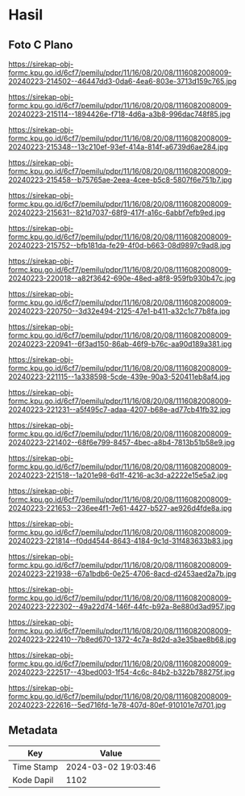 # Hasil

## Foto C Plano

https://sirekap-obj-formc.kpu.go.id/6cf7/pemilu/pdpr/11/16/08/20/08/1116082008009-20240223-214502--46447dd3-0da6-4ea6-803e-3713d159c765.jpg

https://sirekap-obj-formc.kpu.go.id/6cf7/pemilu/pdpr/11/16/08/20/08/1116082008009-20240223-215114--1894426e-f718-4d6a-a3b8-996dac748f85.jpg

https://sirekap-obj-formc.kpu.go.id/6cf7/pemilu/pdpr/11/16/08/20/08/1116082008009-20240223-215348--13c210ef-93ef-414a-814f-a6739d6ae284.jpg

https://sirekap-obj-formc.kpu.go.id/6cf7/pemilu/pdpr/11/16/08/20/08/1116082008009-20240223-215458--b75765ae-2eea-4cee-b5c8-5807f6e751b7.jpg

https://sirekap-obj-formc.kpu.go.id/6cf7/pemilu/pdpr/11/16/08/20/08/1116082008009-20240223-215631--821d7037-68f9-417f-a16c-6abbf7efb9ed.jpg

https://sirekap-obj-formc.kpu.go.id/6cf7/pemilu/pdpr/11/16/08/20/08/1116082008009-20240223-215752--bfb181da-fe29-4f0d-b663-08d9897c9ad8.jpg

https://sirekap-obj-formc.kpu.go.id/6cf7/pemilu/pdpr/11/16/08/20/08/1116082008009-20240223-220018--a82f3642-690e-48ed-a8f8-959fb930b47c.jpg

https://sirekap-obj-formc.kpu.go.id/6cf7/pemilu/pdpr/11/16/08/20/08/1116082008009-20240223-220750--3d32e494-2125-47e1-b411-a32c1c77b8fa.jpg

https://sirekap-obj-formc.kpu.go.id/6cf7/pemilu/pdpr/11/16/08/20/08/1116082008009-20240223-220941--6f3ad150-86ab-46f9-b76c-aa90d189a381.jpg

https://sirekap-obj-formc.kpu.go.id/6cf7/pemilu/pdpr/11/16/08/20/08/1116082008009-20240223-221115--1a338598-5cde-439e-90a3-520411eb8af4.jpg

https://sirekap-obj-formc.kpu.go.id/6cf7/pemilu/pdpr/11/16/08/20/08/1116082008009-20240223-221231--a5f495c7-adaa-4207-b68e-ad77cb41fb32.jpg

https://sirekap-obj-formc.kpu.go.id/6cf7/pemilu/pdpr/11/16/08/20/08/1116082008009-20240223-221402--68f6e799-8457-4bec-a8b4-7813b51b58e9.jpg

https://sirekap-obj-formc.kpu.go.id/6cf7/pemilu/pdpr/11/16/08/20/08/1116082008009-20240223-221518--1a201e98-6d1f-4216-ac3d-a2222e15e5a2.jpg

https://sirekap-obj-formc.kpu.go.id/6cf7/pemilu/pdpr/11/16/08/20/08/1116082008009-20240223-221653--236ee4f1-7e61-4427-b527-ae926d4fde8a.jpg

https://sirekap-obj-formc.kpu.go.id/6cf7/pemilu/pdpr/11/16/08/20/08/1116082008009-20240223-221814--f0dd4544-8643-4184-9c1d-31f483633b83.jpg

https://sirekap-obj-formc.kpu.go.id/6cf7/pemilu/pdpr/11/16/08/20/08/1116082008009-20240223-221938--67a1bdb6-0e25-4706-8acd-d2453aed2a7b.jpg

https://sirekap-obj-formc.kpu.go.id/6cf7/pemilu/pdpr/11/16/08/20/08/1116082008009-20240223-222302--49a22d74-146f-44fc-b92a-8e880d3ad957.jpg

https://sirekap-obj-formc.kpu.go.id/6cf7/pemilu/pdpr/11/16/08/20/08/1116082008009-20240223-222410--7b8ed670-1372-4c7a-8d2d-a3e35bae8b68.jpg

https://sirekap-obj-formc.kpu.go.id/6cf7/pemilu/pdpr/11/16/08/20/08/1116082008009-20240223-222517--43bed003-1f54-4c6c-84b2-b322b788275f.jpg

https://sirekap-obj-formc.kpu.go.id/6cf7/pemilu/pdpr/11/16/08/20/08/1116082008009-20240223-222616--5ed716fd-1e78-407d-80ef-910101e7d701.jpg


## Metadata

| Key        | Value               |
| ---------- | ------------------- |
| Time Stamp | 2024-03-02 19:03:46 |
| Kode Dapil | 1102                |



